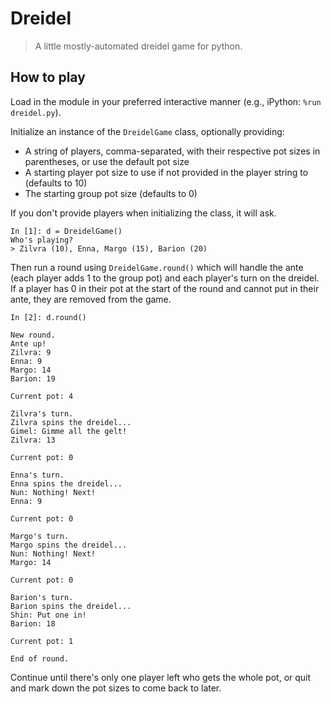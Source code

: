 # Dreidel

> A little mostly-automated dreidel game for python.

## How to play

Load in the module in your preferred interactive manner (e.g., iPython: `%run dreidel.py`).

Initialize an instance of the `DreidelGame` class, optionally providing:
- A string of players, comma-separated, with their respective pot sizes in parentheses, or use the default pot size
- A starting player pot size to use if not provided in the player string to (defaults to 10)
- The starting group pot size (defaults to 0)

If you don't provide players when initializing the class, it will ask.

```ipython
In [1]: d = DreidelGame()
Who's playing?
> Zilvra (10), Enna, Margo (15), Barion (20)
```

Then run a round using `DreidelGame.round()` which will handle the ante (each player adds 1 to the group pot) and each player's turn on the dreidel. If a player has 0 in their pot at the start of the round and cannot put in their ante, they are removed from the game.

```ipython
In [2]: d.round()

New round.
Ante up!
Zilvra: 9
Enna: 9
Margo: 14
Barion: 19

Current pot: 4

Zilvra's turn.
Zilvra spins the dreidel...
Gimel: Gimme all the gelt!
Zilvra: 13

Current pot: 0

Enna's turn.
Enna spins the dreidel...
Nun: Nothing! Next!
Enna: 9

Current pot: 0

Margo's turn.
Margo spins the dreidel...
Nun: Nothing! Next!
Margo: 14

Current pot: 0

Barion's turn.
Barion spins the dreidel...
Shin: Put one in!
Barion: 18

Current pot: 1

End of round.
```

Continue until there's only one player left who gets the whole pot, or quit and mark down the pot sizes to come back to later.
